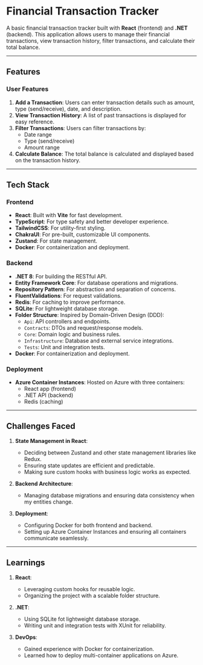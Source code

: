 # Financial Transaction Tracker

A basic financial transaction tracker built with **React** (frontend) and **.NET** (backend). This application allows users to manage their financial transactions, view transaction history, filter transactions, and calculate their total balance.

---

## Features

### User Features
1. **Add a Transaction**: Users can enter transaction details such as amount, type (send/receive), date, and description.
2. **View Transaction History**: A list of past transactions is displayed for easy reference.
3. **Filter Transactions**: Users can filter transactions by:
   - Date range
   - Type (send/receive)
   - Amount range
4. **Calculate Balance**: The total balance is calculated and displayed based on the transaction history.

---

## Tech Stack

### Frontend
- **React**: Built with **Vite** for fast development.
- **TypeScript**: For type safety and better developer experience.
- **TailwindCSS**: For utility-first styling.
- **ChakraUI**: For pre-built, customizable UI components.
- **Zustand**: For state management.
- **Docker**: For containerization and deployment.

### Backend
- **.NET 8**: For building the RESTful API.
- **Entity Framework Core**: For database operations and migrations.
- **Repository Pattern**: For abstraction and separation of concerns.
- **FluentValidations**: For request validations.
- **Redis**: For caching to improve performance.
- **SQLite**: For lightweight database storage.
- **Folder Structure**: Inspired by Domain-Driven Design (DDD):
  - `Api`: API controllers and endpoints.
  - `Contracts`: DTOs and request/response models.
  - `Core`: Domain logic and business rules.
  - `Infrastructure`: Database and external service integrations.
  - `Tests`: Unit and integration tests.
- **Docker**: For containerization and deployment.

### Deployment
- **Azure Container Instances**: Hosted on Azure with three containers:
  - React app (frontend)
  - .NET API (backend)
  - Redis (caching)

---

## Challenges Faced

1. **State Management in React**:
   - Deciding between Zustand and other state management libraries like Redux.
   - Ensuring state updates are efficient and predictable.
   - Making sure custom hooks with business logic works as expected.

2. **Backend Architecture**:
   - Managing database migrations and ensuring data consistency when my entities change.

3. **Deployment**:
   - Configuring Docker for both frontend and backend.
   - Setting up Azure Container Instances and ensuring all containers communicate seamlessly.

---

## Learnings

1. **React**:
   - Leveraging custom hooks for reusable logic.
   - Organizing the project with a scalable folder structure.

2. **.NET**:
   - Using SQLite fot lightweight database storage.
   - Writing unit and integration tests with XUnit for reliability.

3. **DevOps**:
   - Gained experience with Docker for containerization.
   - Learned how to deploy multi-container applications on Azure.